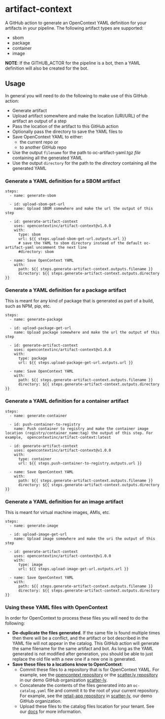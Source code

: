 # artifact-context

A GitHub action to generate an OpenContext YAML definition for your artifacts in your pipeline. The following artifact types are supported:

- sbom
- package
- container
- image

**NOTE**: If the GITHUB_ACTOR for the pipeline is a bot, then a YAML definition will also be created for the bot.

## Usage

In general you will need to do the following to make use of this GitHub action:

- Generate artifact
- Upload artifact somewhere and make the location (URI/URL) of the artifact an output of a step
- Pass the location of the artifact to this GitHub action
- Optionally pass the directory to save the YAML files to
- Save OpenContext YAML to either:
  - the current repo or
  - to another GitHub repo
- Use the output `filename` for the path to oc-artifact-yaml.tgz _file_ containing all the generated YAML
- Use the output `directory` for the path to the _directory_ containing all the generated YAML

### Generate a YAML definition for a SBOM artifact

```
steps:
  - name: generate-sbom

  - id: upload-sbom-get-url
    name: Upload SBOM somewhere and make the url the output of this step

  - id: generate-artifact-context
    uses: opencontextinc/artifact-context@v1.0.0
    with:
      type: sbom
      url: ${{ steps.upload-sbom-get-url.outputs.url }}
      # save the YAML to sbom directory instead of the default oc-artifact-yaml uncomment the next line
      #directory: sbom

  - name: Save OpenContext YAML
    with:
      path: ${{ steps.generate-artifact-context.outputs.filename }}
      directory: ${{ steps.generate-artifact-context.outputs.directory }}
```

### Generate a YAML definition for a package artifact

This is meant for any kind of package that is generated as part of a build, such as NPM, pip, etc.

```
steps:
  - name: generate-package

  - id: upload-package-get-url
    name: Upload package somewhere and make the url the output of this step

  - id: generate-artifact-context
    uses: opencontextinc/artifact-context@v1.0.0
    with:
      type: package
      url: ${{ steps.upload-package-get-url.outputs.url }}

  - name: Save OpenContext YAML
    with:
      path: ${{ steps.generate-artifact-context.outputs.filename }}
      directory: ${{ steps.generate-artifact-context.outputs.directory }}
```

### Generate a YAML definition for a container artifact

```
steps:
  - name: generate-container

  - id: push-container-to-registry
    name: Push container to registry and make the container image location (registry/container_name:tag) the output of this step. For example,  opencontextinc/artifact-context:latest

  - id: generate-artifact-context
    uses: opencontextinc/artifact-context@v1.0.0
    with:
      type: container
      url: ${{ steps.push-container-to-registry.outputs.url }}

  - name: Save OpenContext YAML
    with:
      path: ${{ steps.generate-artifact-context.outputs.filename }}
      directory: ${{ steps.generate-artifact-context.outputs.directory }}
```

### Generate a YAML definition for an image artifact

This is meant for virtual machine images, AMIs, etc.

```
steps:
  - name: generate-image

  - id: upload-image-get-url
    name: Upload image somewhere and make the uri the output of this step

  - id: generate-artifact-context
    uses: opencontextinc/artifact-context@v1.0.0
    with:
      type: image
      url: ${{ steps.upload-image-get-url.outputs.url }}

  - name: Save OpenContext YAML
    with:
      path: ${{ steps.generate-artifact-context.outputs.filename }}
      directory: ${{ steps.generate-artifact-context.outputs.directory }}
```

### Using these YAML files with OpenContext

In order for OpenContext to process these files you will need to do the following:

- **De-duplicate the files generated**. If the same file is found multiple times then there will be a conflict, and the artifact or bot described in the YAML file will not appear in the catalog. This GitHub action will generate the same filename for the same artifact and bot. As long as the YAML generated is not modified after generation, you should be able to just replace the old file with a new one if a new one is generated.
- **Save these files to a locations know to OpenContext**:
  - Commit these files to a repository that is for OpenContext YAML. For example, see the [opencontext repository](https://github.com/scatter-ly/opencontext) or the [scatter.ly repository](https://github.com/scatter-ly/scatter.ly) in our demo GitHub organization [scatter-ly](https://github.com/scatter-ly).
  - Concatenate the contents of the files generated into an `oc-catalog.yaml` file and commit it to the root of your current repository. For example, see the [retail-app repository](https://github.com/scatter-ly/retail-app) in [scatter-ly](https://github.com/scatter-ly), our demo GitHub organization.
  - Upload these files to the catalog files location for your tenant. See our [docs](https://docs.opencontext.com/docs/getting-started/client-portal#catalog-files) for more information.
